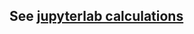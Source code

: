 ## See [jupyterlab calculations](https://github.com/juandadamo/2024_flags/blob/8709a34ddbe7bb2aea9a9f1316242d51a718d55b/caracteriza_papel.ipynb)
